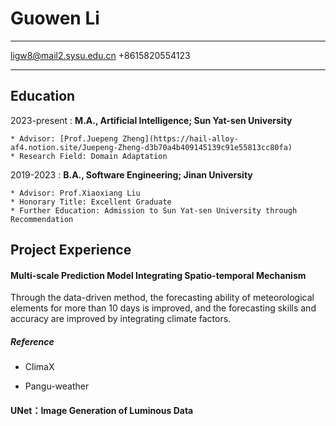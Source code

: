 Guowen Li
============

-------------------     ----------------------------
ligw8@mail2.sysu.edu.cn
+8615820554123

-------------------     ----------------------------

Education
---------

2023-present 
:   **M.A., Artificial Intelligence; Sun Yat-sen University**

    * Advisor: [Prof.Juepeng Zheng](https://hail-alloy-af4.notion.site/Juepeng-Zheng-d3b70a4b409145139c91e55813cc80fa)
    * Research Field: Domain Adaptation

2019-2023
:   **B.A., Software Engineering; Jinan University**

    * Advisor: Prof.Xiaoxiang Liu
    * Honorary Title: Excellent Graduate
    * Further Education: Admission to Sun Yat-sen University through Recommendation

Project Experience
----------

#### **Multi-scale Prediction Model Integrating Spatio-temporal Mechanism**

Through the data-driven method, the forecasting ability of meteorological elements for more than 10 days is improved, and the forecasting skills and accuracy are improved by integrating climate factors.

##### Reference

* ClimaX

* Pangu-weather

#### UNet：Image Generation of Luminous Data